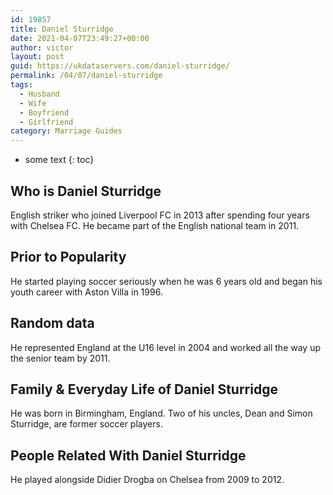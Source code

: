 ```yaml
---
id: 19857
title: Daniel Sturridge
date: 2021-04-07T23:49:27+00:00
author: victor
layout: post
guid: https://ukdataservers.com/daniel-sturridge/
permalink: /04/07/daniel-sturridge
tags:
  - Husband
  - Wife
  - Boyfriend
  - Girlfriend
category: Marriage Guides
---
```


* some text
{: toc}


## Who is Daniel Sturridge



English striker who joined Liverpool FC in 2013 after spending four years with Chelsea FC. He became part of the English national team in 2011. 

                
                
                
## Prior to Popularity



He started playing soccer seriously when he was 6 years old and began his youth career with Aston Villa in 1996. 

                
                
                
## Random data



He represented England at the U16 level in 2004 and worked all the way up the senior team by 2011. 

                
                
                
## Family & Everyday Life of Daniel Sturridge



He was born in Birmingham, England. Two of his uncles, Dean and Simon Sturridge, are former soccer players.

                
                
                
## People Related With Daniel Sturridge



He played alongside Didier Drogba on Chelsea from 2009 to 2012.

                
              
            
          
          
          